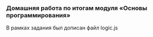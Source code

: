 ### Домашняя работа по итогам модуля «Основы программирования»

В рамках задания был дописан файл logic.js